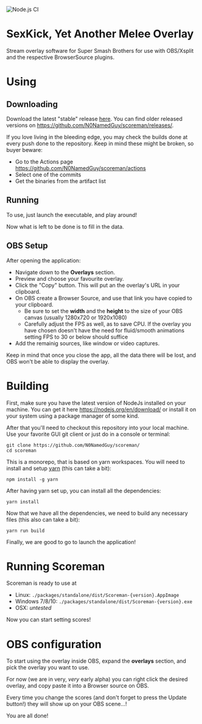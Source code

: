 ![Node.js CI](https://github.com/N0NamedGuy/scoreman/workflows/Node.js%20CI/badge.svg?branch=master)

# SexKick, Yet Another Melee Overlay
Stream overlay software for Super Smash Brothers for use with OBS/Xsplit and the respective BrowserSource plugins.

# Using

## Downloading
Download the latest "stable" release [here](https://github.com/N0NamedGuy/scoreman/releases/latest). You can find older released versions on https://github.com/N0NamedGuy/scoreman/releases/.

If you love living in the bleeding edge, you may check the builds done at every push done to the repository. Keep in mind these might be broken, so buyer beware:

* Go to the Actions page https://github.com/N0NamedGuy/scoreman/actions
* Select one of the commits
* Get the binaries from the artifact list

## Running

To use, just launch the executable, and play around!

Now what is left to be done is to fill in the data.

## OBS Setup

After opening the application:

* Navigate down to the **Overlays** section.
* Preview and choose your favourite overlay.
* Click the "Copy" button. This will put an the overlay's URL in your clipboard.
* On OBS create a Browser Source, and use that link you have copied to your clipboard.
  - Be sure to set the **width** and the **height** to the size of your OBS canvas (usually 1280x720 or 1920x1080)
  - Carefully adjust the FPS as well, as to save CPU. If the overlay you have chosen doesn't have the need for fluid/smooth animations setting FPS to 30 or below should suffice
* Add the remainig sources, like window or video captures.

Keep in mind that once you close the app, all the data there will be lost, and OBS won't be able to display the overlay.

# Building

First, make sure you have the latest version of NodeJs installed on your machine. You can get it here https://nodejs.org/en/download/ or install it on your system using a package manager of some kind.

After that you'll need to checkout this repository into your local machine. Use your favorite GUI git client or just do in a console or terminal:

```
git clone https://github.com/N0NamedGuy/scoreman/
cd scoreman
```

This is a monorepo, that is based on yarn workspaces. You will need to install and setup [yarn](https://yarnpkg.com) (this can take a bit):
```
npm install -g yarn
```

After having yarn set up, you can install all the dependencies:
```
yarn install
```

Now that we have all the dependencies, we need to build any necessary files (this also can take a bit):
```
yarn run build
```

Finally, we are good to go to launch the application!

# Running Scoreman
Scoreman is ready to use at

* Linux: `./packages/standalone/dist/Scoreman-{version}.AppImage`
* Windows 7/8/10: `./packages/standalone/dist/Scoreman-{version}.exe`
* OSX: *untested*

Now you can start setting scores!

# OBS configuration
To start using the overlay inside OBS, expand the **overlays** section,
and pick the overlay you want to use.

For now (we are in very, *very* early alpha) you can right click the desired overlay, and copy paste it into a Browser source on OBS.

Every time you change the scores (and don't forget to press the Update button!) they will show up on your OBS scene...!

You are all done!


